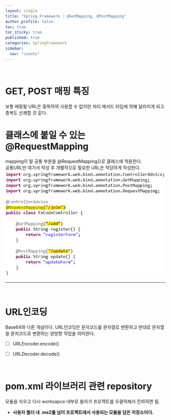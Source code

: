 ```yaml
---
layout: single
title: "Spring Framework : @GetMapping, @PostMapping"
author_profile: false
toc: true
toc_sticky: true
published: true
categories: SpringFramework
sidebar:
  nav: "counts"
---
```


<br>

# GET, POST 매핑 특징

<div class="notice--info">
보통 매핑될 URL은 중복하여 사용할 수 없지만 처리 메서드 타입에 의해 달라지게 되고 중복도 산쾌할 것 같다.
</div>

# 클래스에 붙일 수 있는 @RequestMapping

<div class="notice--info">
mapping이 될 공통 부분을 @RequestMapping으로 클래스에 적용한다. <br>
공통URL만 여기서 작성 후 개별적으로 필요한 URL은 적당하게 작성한다.
</div>

<img src="/assets/images/Spring/spring-mapping1.png">

<hr>
<br>

# URL인코딩

<div class="notice--info">
Base64와 다른 개념이다. URL인코딩은 문자코드를 문자열로 변환하고 반대로 문자열을 문자코드로 변환하는 양방향 작업을 의미한다.
</div>

- [ ] URLEncoder.encode()

- [ ] URLDecoder.decode()


<br>

# pom.xml 라이브러리 관련 repository

<div class="notice--info">
모듈을 지우고 다시 worksapce 내부로 돌아가 프로젝트를 우클릭해서 전파하면 됨.
</div>

* **사용자 폴더 내 .ms2를 넘어 프로젝트에서 사용되는 모듈을 담은 저장소이다.**